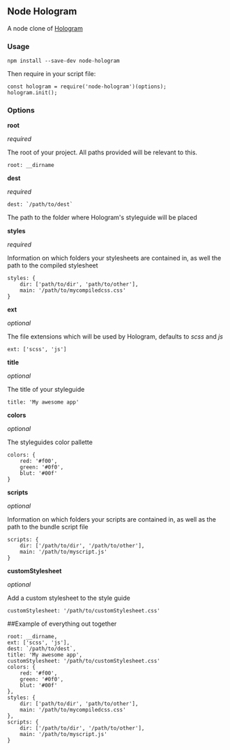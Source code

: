 ## Node Hologram

A node clone of [Hologram](https://github.com/trulia/hologram)

### Usage

    npm install --save-dev node-hologram

Then require in your script file:

    const hologram = require('node-hologram')(options);
    hologram.init();

### Options

__root__

*required*

The root of your project. All paths provided will be relevant to this.

    root: __dirname

__dest__

*required*

    dest: `/path/to/dest`

The path to the folder where Hologram's styleguide will be placed

__styles__

*required*

Information on which folders your stylesheets are contained in, as well the path to the compiled stylesheet

    styles: {
        dir: ['path/to/dir', 'path/to/other'],
        main: '/path/to/mycompiledcss.css'
    }

__ext__

*optional*

The file extensions which will be used by Hologram, defaults to *scss* and *js*

    ext: ['scss', 'js']

__title__

*optional*

The title of your styleguide

    title: 'My awesome app'

__colors__

*optional*

The styleguides color pallette

    colors: {
        red: '#f00',
        green: '#0f0',
        blut: '#00f'
    }

__scripts__

*optional*

Information on which folders your scripts are contained in, as well as the path to the bundle script file

    scripts: {
        dir: ['/path/to/dir', '/path/to/other'],
        main: '/path/to/myscript.js'
    }

__customStylesheet__

*optional*

Add a custom stylesheet to the style guide

    customStylesheet: '/path/to/customStylesheet.css'

##Example of everything out together

    root: __dirname,
    ext: ['scss', 'js'],
    dest: `/path/to/dest`,
    title: 'My awesome app',
    customStylesheet: '/path/to/customStylesheet.css'
    colors: {
        red: '#f00',
        green: '#0f0',
        blut: '#00f'
    },
    styles: {
        dir: ['path/to/dir', 'path/to/other'],
        main: '/path/to/mycompiledcss.css'
    },
    scripts: {
        dir: ['/path/to/dir', '/path/to/other'],
        main: '/path/to/myscript.js'
    }
